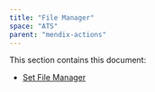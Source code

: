 ```yaml
---
title: "File Manager"
space: "ATS" 
parent: "mendix-actions"
---
```


This section contains this document:

* [Set File Manager](set-file-manager)